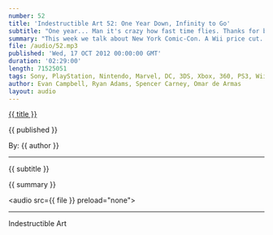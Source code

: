 ```yaml
---
number: 52
title: 'Indestructible Art 52: One Year Down, Infinity to Go'
subtitle: "One year... Man it's crazy how fast time flies. Thanks for being here with us. It means a lot. Seriously. "
summary: "This week we talk about New York Comic-Con. A Wii price cut. Yet another reason to be mad at EA. More Scott Snyder, more Borderlands, and get into our Listener Question contest. Winners were picked. Questions were answered. Enjoy it, we did. And again, we can say it enough, thanks so much for being here with us through the first year of Indestructible Art. We've had a great time and hope you have too. Here's looking forward to sharing more awesome stuff in the years to come."
file: /audio/52.mp3
published: 'Wed, 17 OCT 2012 00:00:00 GMT'
duration: '02:29:00'
length: 71525051
tags: Sony, PlayStation, Nintendo, Marvel, DC, 3DS, Xbox, 360, PS3, Wii, WiiU, PSN, XBLA, Video Games, Comics, Games, Indestructible Art, NYCC, Scott Snyder, Borderlands2, EA, Jeff Lemire, Contest, Giveaways
author: Evan Campbell, Ryan Adams, Spencer Carney, Omar de Armas
layout: audio
---
```


<a href="../episodes/{{ number }}.html" class='postTitleLink'><p class='postTitle'>{{ title }}</p></a>
<p class='postPublished'>{{ published }}</p>
<p class='postAuthor'>By: {{ author }}</p>
<hr>
{{ subtitle }}  
  
{{ summary }}  

<audio src={{ file }} preload="none"></audio>

- - -
Indestructible Art
